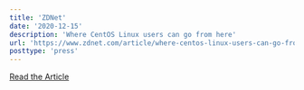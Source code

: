 ```yaml
---
title: 'ZDNet'
date: '2020-12-15'
description: 'Where CentOS Linux users can go from here'
url: 'https://www.zdnet.com/article/where-centos-linux-users-can-go-from-here/'
posttype: 'press'
---
```


[Read the Article](https://www.zdnet.com/article/where-centos-linux-users-can-go-from-here/)
